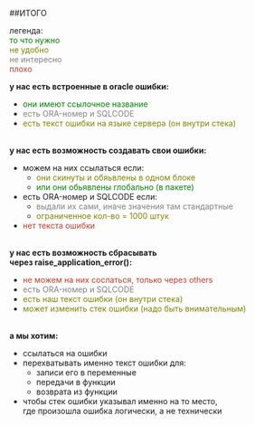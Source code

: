 ##ИТОГО

легенда: <br/>
<span style="color:green">то что нужно <br/>
<span style="color:olive">не удобно <br/>
<span style="color:gray">не интересно <br/>
<span style="color:#C0392B">плохо <br/>

**у нас есть встроенные в oracle ошибки:**
- <span style="color:green">они имеют ссылочное название
- <span style="color:gray">есть ORA-номер и SQLCODE
- <span style="color:olive">есть текст ошибки на языке сервера (он внутри стека)
<br/><br/>

**у нас есть возможность создавать свои ошибки:**
- можем на них ссылаться если:
  - <span style="color:olive">они скинуты и обяьвлены в одном блоке
  - <span style="color:green">или они обьявлены глобально (в пакете)
- есть ORA-номер и SQLCODE если:
  - <span style="color:gray">выдали их сами, иначе значения там стандартные
  - <span style="color:olive">ограниченное кол-во = 1000 штук
- <span style="color:#C0392B">нет текста ошибки
<br/><br/>
  
**у нас есть возможность сбрасывать** <br/>
**через raise_application_error():**
- <span style="color:#C0392B">не можем на них сослаться, только через others
- <span style="color:gray">есть ORA-номер и SQLCODE
- <span style="color:olive">есть наш текст ошибки (он внутри стека)
- <span style="color:olive">может изменить стек ошибки (надо быть внимательным)
<br/><br/>

**а мы хотим:**
- ссылаться на ошибки
- перехватывать именно текст ошибки для:
  - записи его в переменные
  - передачи в функции
  - возврата из функции
- чтобы стек ошибки указывал именно на то место, <br/>
  где произошла ошибка логически, а не технически
<br/><br/>
